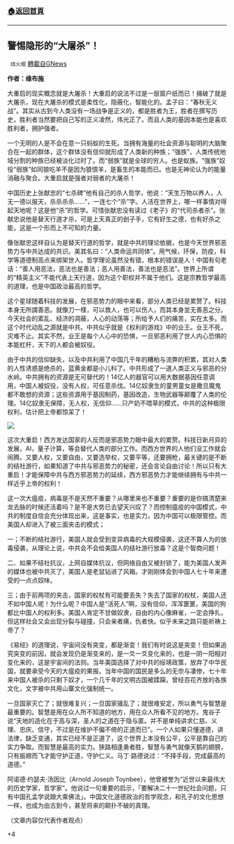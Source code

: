 ###  [:house:返回首頁](https://github.com/ourhimalayas/txt)
---

## 警惕隐形的“大屠杀”！
` 烧火棍` [轉載自GNews](https://gnews.org/zh-hans/749342/)

**作者：缘布施**

大重启的现实概念就是大屠杀！大重启的说法不过是一层窗户纸而已！捅破了就是大屠杀，现在大屠杀的模式是柔性化，隐蔽化，智能化的。孟子曰：“春秋无义战”。其实从古到今人类没有一场战争是正义的，都是胜者为王，胜者在撰写历史，胜利者当然要把自己写的正义凌然，伟光正了。而且人类的基因本能也是喜欢胜利者，拥护强者。

一个无明的人是不会在意一只蚂蚁的生死。当拥有海量的社会资源与聪明的大脑聚合在一起的群体，这个群体没有信仰就形成了人类新的种族；“强族”，人类传统地域分割的种族已经被淡化过时了。而“弱族”就是全球的穷人。也是蚁族。“强族”奴役“弱族”如同狼吃羊不是因为狼恨羊，是畜生的本能而已。也是无神论认为的能量消融与聚合。大重启就是强者对弱者的大屠杀！

中国历史上张献忠的“七杀碑”他有自己的杀人哲学，他说：“天生万物以养人，人无一德以报天，杀杀杀杀……”，一连七个“杀”字。人活在世界上，哪一样事情对得起天地呢？这是他“杀”的哲学。可惜张献忠没有读过《老子》的“代司杀者杀”。张献忠说他是替天行道才杀，可是上天真正的刽子手，它有好生之德，也有好杀之能，这是一个形而上不可知的力量。

像张献忠这样自认为是替天行道的哲学，就是中共的理论依据，也是今天世界邪恶势力与中共达成的共识。美其名曰：“人类命运共同体”。用气候，环保，防疫，科学等道德制高点来绑架世人。哲学理论虽然没有错，根本的错误是人！中国有句老话：“善人用恶法，恶法也是善法；恶人用善法，善法也是恶法”。世界上所谓的“精英主义”不能代表上天行道，因为这个职权并不属于他们。这是宗教哲学最高的道理，也是中国政治最高的哲学。

这个星球随着科技的发展，在邪恶势力的眼中来看，部分人类已经是累赘了。科技本身无所謂善恶。就像刀一樣，可以救人，也可以伤人，而其本身並无善恶之分。今天社会的紊乱、经济的凋蔽，人心的动荡等；所给予人们的痛苦，实在太多。而这个时代动乱之源就是中共。中共似乎就是《权利的游戏》中的业王。业王不死，灾难不止。其实不然，业王是每个人心中的恐惧，一旦邪恶利用了世人内心恐惧的本能杠杆，天下的人都会被奴役。

由于中共的信仰缺失，以及中共利用了中国几千年的糟粕与流弊的积累，其对人类的人性诱惑是绝杀的，蓝黄金都是小儿科了。中共形成了一道人类正义与邪恶的分水岭。中共拥有的资源是无可替代的！14亿人的器官可以用大数据基因任意调用，中国人被奴役，没有人权，可任意杀伐。14亿奴隶生的童男童女是撒旦魔鬼都不敢想的资源；这些资源用于基因制药，基因改造，生物武器等颠覆了人类的伦理。14亿奴隶无保障，无人权，无信仰……只产奶不喂草的模式，中共的这种极限权利，估计把上帝都惊呆了！

![]()![](https://gnews.org/wp-content/uploads/2021/01/6e805b48-4bc1-49ca-ba4a-5ed883a7d43b.jpg)

这次大重启！西方发达国家的人反而是邪恶势力眼中最大的累赘。科技日新月异的发展，AI，量子计算，等会替代人类的部分工作。而西方世界的人他们没工作就会闹腾。又要人权，又要自由，又要选举权，又要平等，还要拥枪，最关键的是不断的结社游行，如果知道了中共与邪恶势力的秘密，还会言论自由讨论！所以只有大重启！才能保障中共与西方邪恶势力的延续，西方邪恶势力才能继续拥有与中共一样近乎上帝的权利！

这一次大瘟疫，病毒是不是天然不重要？从哪里来也不重要？重要的是你搞清楚来龙去脉的时候还活着吗？是不是大势已去望天兴叹了？而控制瘟疫的中国模式，中共的制度自信会充分体现出来，这是事实，也是实力，因为中国可以极限管控。而美国人却进入了被三面夹击的模式；

一；不断的结社游行，美国人就会受到变异病毒的大规模侵袭，这还不算人为的放毒侵袭，从理论上说，中共会不会给美国人的结社游行放毒？这是个智商问题！

二、如果不结社抗议，上网自媒体抗议，但网络自由又被封锁了，能为美国人发声的媒体也被中共灭了，美国人是老鼠钻进了风箱。才刚刚体会到中国人七十年来遭受的一点点奴味。

三；由于前两项的夹击，国家的权杖有可能要丢失？失去了国家的权杖，美国人还不如中国人呢！为什么呢？中国人是“活死人”啊，没有信仰，浑浑噩噩，美国的狗都比中国人的权利多。美国人肯定不甘做奴隶，自由的内心像麻雀，一定会挣扎，但这样社会又会出现分裂与碰撞，只会亲者痛，仇者快。似乎未来之路只能祈祷上帝了？

《易经》的道理说，宇宙间没有突变，都是渐变！我们有时说这是突变！但如果追究突变的前因，就会发现仍是渐变来的，是一爻一爻变化来的，也是一阴一阳相对变化来的，这是宇宙间的法则。当年美国选择了对中共的绥靖政策，放弃了中华民国，就要承受今天的大瘟疫的果报。当年中国的国民是多么的无奈与凄惨，七十年来中国人被杀的只剩下奴才，一个几千年的文明古国被蹂躏，曾经百花齐放的各族文化，文字被中共用山寨文化强制统一。

一旦国家灭亡了；就很难复兴；一旦国家骚乱了；就很难安定，所以勇气与智慧是最重要的。智慧是用在众人所不知道的地方，用在众人所看不见的地方。鬼谷子说“天地的造化在于高与深，圣人的之道在于隐与匿。并不是单纯讲求仁慈、义理、忠庆、信守，不过是在维护不偏不倚的正道而已”。一个人如果只懂道德，讲法律，缺乏变通，其实已经不是正道了，这个世界上本没有公平，公平是靠自己的实力争取。而智慧是最高的实力。狭路相逢勇者胜，智慧与勇气就像天鹅的翅膀，只有振翅而飞才能守护正道，守护仁义。马丁·路德说过：“不择手段，完成最高的道德。”

阿诺德·约瑟夫·汤因比（Arnold Joseph Toynbee），他曾被誉为“近世以来最伟大的历史学家，哲学家”。他说过一句重要的启示，「要解决二十一世纪社会问题，只有中国孔孟学说跟大乘佛法」。中国文化道德政治的哲学观念，和孔子的文化思想一样，也成为由古到今，甚至将来的颠扑不破的真理。

（文章内容仅代表作者观点）

+4
